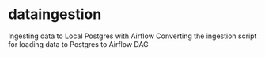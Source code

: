 # dataingestion
 
Ingesting data to Local Postgres with Airflow
Converting the ingestion script for loading data to Postgres to Airflow DAG
